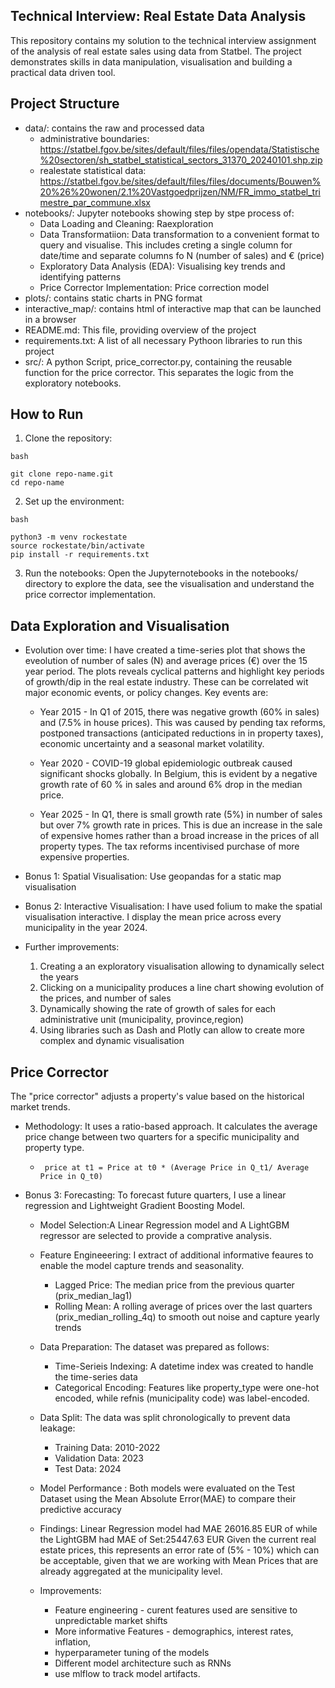 ## Technical Interview: Real Estate Data Analysis

This repository contains my solution to the technical interview assignment of the analysis of real estate sales using data from Statbel. The project demonstrates skills in data manipulation, visualisation and building a practical data driven tool.

## Project Structure
- data/: contains the raw and processed data
    - administrative boundaries: https://statbel.fgov.be/sites/default/files/files/opendata/Statistische%20sectoren/sh_statbel_statistical_sectors_31370_20240101.shp.zip
    - realestate statistical data: https://statbel.fgov.be/sites/default/files/files/documents/Bouwen%20%26%20wonen/2.1%20Vastgoedprijzen/NM/FR_immo_statbel_trimestre_par_commune.xlsx
- notebooks/: Jupyter notebooks showing step by stpe process of:
    - Data Loading and Cleaning: Raexploration 
    - Data Transformatiion:  Data transformation to a convenient format to query and visualise. This includes creting a single column for date/time and separate columns fo N (number of sales) and € (price)
    - Exploratory Data Analysis (EDA): Visualising key trends and identifying patterns
    - Price Corrector Implementation: Price correction model
- plots/: contains static charts in PNG format
- interactive_map/: contains html of interactive map that can be launched in a browser
- README.md: This file, providing overview of the project
- requirements.txt: A list of all necessary Pythoon libraries to run this project
- src/: A python Script, price_corrector.py, containing the reusable function for the price corrector.  This separates the logic from the exploratory notebooks.


## How to Run


1. Clone the repository:
```
bash

git clone repo-name.git
cd repo-name

```

2. Set up the environment:

```
bash

python3 -m venv rockestate
source rockestate/bin/activate
pip install -r requirements.txt

```

3. Run the notebooks:
Open the Jupyternotebooks in the notebooks/ directory to explore the data, see the visualisation and understand the price corrector implementation.

## Data Exploration and Visualisation

- Evolution over time: I have created a time-series plot that shows the eveolution of number of sales (N) and average prices (€) over the 15 year period. The plots reveals cyclical patterns and highlight key periods of growth/dip in the real estate industry. These can be correlated wit major economic events, or policy changes. Key events are:
    - Year 2015 - In Q1 of 2015, there was negative growth (60% in sales) and (7.5% in house prices). This was caused by pending tax reforms, postponed transactions (anticipated reductions in in property taxes), economic uncertainty and a seasonal market volatility.

    - Year 2020 - COVID-19  global epidemiologic outbreak caused significant shocks globally. In Belgium, this is evident by a negative growth rate of 60 % in sales and around 6% drop in the median price.

    - Year 2025 - In Q1, there is small growth rate (5%) in number of sales but over 7% growth rate in prices. This is due an increase in the sale of expensive homes rather than a broad increase in the prices of all property types. The tax reforms incentivised purchase of more expensive properties. 

- Bonus 1: Spatial Visualisation: Use geopandas for a static map visualisation

- Bonus 2: Interactive Visualisation: I have used folium to make the spatial visualisation interactive. I display the mean price across every municipality in the year 2024. 

- Further improvements:

    1. Creating a an exploratory visualisation allowing to dynamically select the years
    2. Clicking on a municipality produces a line chart showing evolution of the prices, and number of sales
    3. Dynamically showing the rate of growth of sales for each administrative unit (municipality, province,region)
    4. Using libraries such as Dash and Plotly can allow to create more complex and dynamic visualisation


## Price Corrector
The "price corrector" adjusts a property's value based on the historical market trends.
- Methodology: It uses a ratio-based approach. It calculates the average price change between two quarters for a specific municipality and property type.

    - ``` price at t1 = Price at t0 * (Average Price in Q_t1/ Average Price in Q_t0)```

- Bonus 3: Forecasting: To forecast future quarters, I use a linear regression and Lightweight Gradient Boosting Model. 

    - Model Selection:A Linear Regression model and  A LightGBM regressor are selected to provide a comprative analysis.

    - Feature Engineeering: I extract of additional informative feaures to enable the model capture trends and seasonality.
        - Lagged Price: The median price from the previous quarter (prix_median_lag1)
        - Rolling Mean: A rolling average of prices over the last quarters (prix_median_rolling_4q) to smooth out noise and capture yearly trends

    - Data Preparation: The dataset was prepared as follows:
        - Time-Serieis Indexing: A datetime index was created to handle the time-series data
        - Categorical Encoding: Features like property_type were one-hot encoded, while refnis (municipality code) was label-encoded.

    - Data Split: The data was split chronologically to prevent data leakage:
        - Training Data: 2010-2022
        - Validation Data: 2023
        - Test Data: 2024

    - Model Performance : Both models were evaluated on the Test Dataset using the Mean Absolute Error(MAE) to compare their predictive accuracy

    - Findings: Linear Regression model had MAE 26016.85 EUR of while the LightGBM had MAE of  Set:25447.63 EUR Given the current real estate prices, this represents an error rate of (5% - 10%) which can be acceptable, given that we are working with Mean Prices that are already aggregated at the municipality level.

    - Improvements:
        - Feature engineering - curent features used are sensitive to unpredictable market shifts
        - More informative Features - demographics, interest rates, inflation, 
        - hyperparameter tuning of the models
        - Different model architecture such as RNNs
        - use mlflow to track model artifacts.
